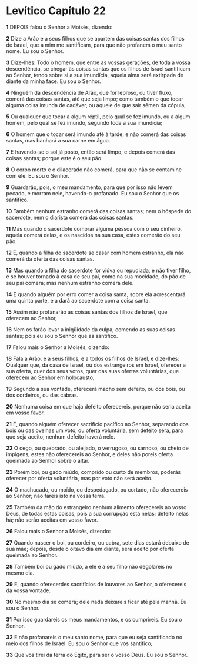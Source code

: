 # Levítico Capítulo 22

**1** 	DEPOIS falou o Senhor a Moisés, dizendo:

**2** 	Dize a Arão e a seus filhos que se apartem das coisas santas dos filhos de Israel, que a mim me santificam, para que não profanem o meu santo nome. Eu sou o Senhor.

**3** 	Dize-lhes: Todo o homem, que entre as vossas gerações, de toda a vossa descendência, se chegar às coisas santas que os filhos de Israel santificam ao Senhor, tendo sobre si a sua imundícia, aquela alma será extirpada de diante da minha face. Eu sou o Senhor.

**4** 	Ninguém da descendência de Arão, que for leproso, ou tiver fluxo, comerá das coisas santas, até que seja limpo; como também o que tocar alguma coisa imunda de cadáver, ou aquele de que sair sêmen da cópula,

**5** 	Ou qualquer que tocar a algum réptil, pelo qual se fez imundo, ou a algum homem, pelo qual se fez imundo, segundo toda a sua imundícia;

**6** 	O homem que o tocar será imundo até à tarde, e não comerá das coisas santas, mas banhará a sua carne em água.

**7** 	E havendo-se o sol já posto, então será limpo, e depois comerá das coisas santas; porque este é o seu pão.

**8** 	O corpo morto e o dilacerado não comerá, para que não se contamine com ele. Eu sou o Senhor.

**9** 	Guardarão, pois, o meu mandamento, para que por isso não levem pecado, e morram nele, havendo-o profanado. Eu sou o Senhor que os santifico.

**10** 	Também nenhum estranho comerá das coisas santas; nem o hóspede do sacerdote, nem o diarista comerá das coisas santas.

**11** 	Mas quando o sacerdote comprar alguma pessoa com o seu dinheiro, aquela comerá delas, e os nascidos na sua casa, estes comerão do seu pão.

**12** 	E, quando a filha do sacerdote se casar com homem estranho, ela não comerá da oferta das coisas santas.

**13** 	Mas quando a filha do sacerdote for viúva ou repudiada, e não tiver filho, e se houver tornado à casa de seu pai, como na sua mocidade, do pão de seu pai comerá; mas nenhum estranho comerá dele.

**14** 	E quando alguém por erro comer a coisa santa, sobre ela acrescentará uma quinta parte, e a dará ao sacerdote com a coisa santa.

**15** 	Assim não profanarão as coisas santas dos filhos de Israel, que oferecem ao Senhor,

**16** 	Nem os farão levar a iniqüidade da culpa, comendo as suas coisas santas; pois eu sou o Senhor que as santifico.

**17** 	Falou mais o Senhor a Moisés, dizendo:

**18** 	Fala a Arão, e a seus filhos, e a todos os filhos de Israel, e dize-lhes: Qualquer que, da casa de Israel, ou dos estrangeiros em Israel, oferecer a sua oferta, quer dos seus votos, quer das suas ofertas voluntárias, que oferecem ao Senhor em holocausto,

**19** 	Segundo a sua vontade, oferecerá macho sem defeito, ou dos bois, ou dos cordeiros, ou das cabras.

**20** 	Nenhuma coisa em que haja defeito oferecereis, porque não seria aceita em vosso favor.

**21** 	E, quando alguém oferecer sacrifício pacífico ao Senhor, separando dos bois ou das ovelhas um voto, ou oferta voluntária, sem defeito será, para que seja aceito; nenhum defeito haverá nele.

**22** 	O cego, ou quebrado, ou aleijado, o verrugoso, ou sarnoso, ou cheio de impigens, estes não oferecereis ao Senhor, e deles não poreis oferta queimada ao Senhor sobre o altar.

**23** 	Porém boi, ou gado miúdo, comprido ou curto de membros, poderás oferecer por oferta voluntária, mas por voto não será aceito.

**24** 	O machucado, ou moído, ou despedaçado, ou cortado, não oferecereis ao Senhor; não fareis isto na vossa terra.

**25** 	Também da mão do estrangeiro nenhum alimento oferecereis ao vosso Deus, de todas estas coisas, pois a sua corrupção está nelas; defeito nelas há; não serão aceitas em vosso favor.

**26** 	Falou mais o Senhor a Moisés, dizendo:

**27** 	Quando nascer o boi, ou cordeiro, ou cabra, sete dias estará debaixo de sua mãe; depois, desde o oitavo dia em diante, será aceito por oferta queimada ao Senhor.

**28** 	Também boi ou gado miúdo, a ele e a seu filho não degolareis no mesmo dia.

**29** 	E, quando oferecerdes sacrifícios de louvores ao Senhor, o oferecereis da vossa vontade.

**30** 	No mesmo dia se comerá; dele nada deixareis ficar até pela manhã. Eu sou o Senhor.

**31** 	Por isso guardareis os meus mandamentos, e os cumprireis. Eu sou o Senhor.

**32** 	E não profanareis o meu santo nome, para que eu seja santificado no meio dos filhos de Israel. Eu sou o Senhor que vos santifico;

**33** 	Que vos tirei da terra do Egito, para ser o vosso Deus. Eu sou o Senhor.


